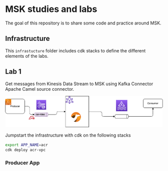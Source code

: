 # MSK studies and labs

The goal of this repository is to share some code and practice around MSK.

## Infrastructure

This `infrastucture` folder includes cdk stacks to define the different elements of the labs.

## Lab 1

Get messages from Kinesis Data Stream to MSK using Kafka Connector Apache Camel source connector.

![](./docs/architecture.drawio.png)

Jumpstart the infrastructure with cdk on the following stacks

```sh
export APP_NAME=acr
cdk deploy acr-vpc
```

### Producer App

